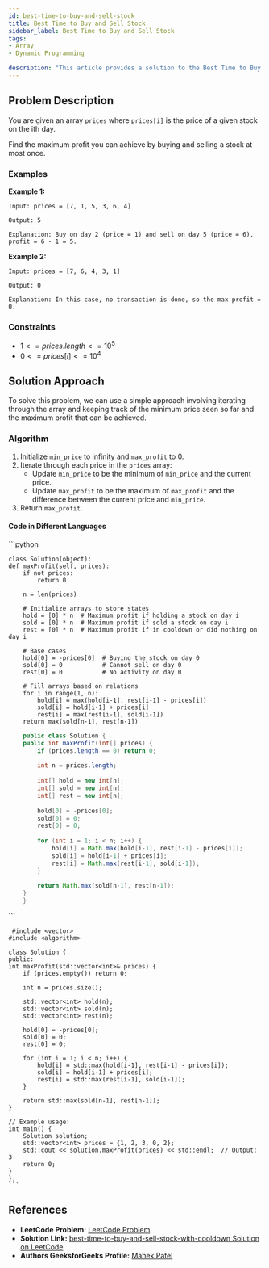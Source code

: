 ```yaml
---
id: best-time-to-buy-and-sell-stock
title: Best Time to Buy and Sell Stock
sidebar_label: Best Time to Buy and Sell Stock
tags:
- Array
- Dynamic Programming

description: "This article provides a solution to the Best Time to Buy and Sell Stock problem, which finds the maximum profit that can be obtained by buying and selling a stock at most once."
---
```


## Problem Description

You are given an array `prices` where `prices[i]` is the price of a given stock on the ith day.

Find the maximum profit you can achieve by buying and selling a stock at most once.

### Examples

**Example 1:**
```
Input: prices = [7, 1, 5, 3, 6, 4]

Output: 5

Explanation: Buy on day 2 (price = 1) and sell on day 5 (price = 6), profit = 6 - 1 = 5.
```
**Example 2:**
```
Input: prices = [7, 6, 4, 3, 1]

Output: 0

Explanation: In this case, no transaction is done, so the max profit = 0.
```

### Constraints

- $1 <= prices.length <= 10^5$
- $0 <= prices[i] <= 10^4$

## Solution Approach

To solve this problem, we can use a simple approach involving iterating through the array and keeping track of the minimum price seen so far and the maximum profit that can be achieved.

### Algorithm

1. Initialize `min_price` to infinity and `max_profit` to 0.
2. Iterate through each price in the `prices` array:
   - Update `min_price` to be the minimum of `min_price` and the current price.
   - Update `max_profit` to be the maximum of `max_profit` and the difference between the current price and `min_price`.
3. Return `max_profit`.



#### Code in Different Languages

<Tabs>
  <TabItem value="Python" label="Python">
  <SolutionAuthor name="@mahek0620"/>
   ```python

    class Solution(object):
    def maxProfit(self, prices):
        if not prices:
            return 0
        
        n = len(prices)
        
        # Initialize arrays to store states
        hold = [0] * n  # Maximum profit if holding a stock on day i
        sold = [0] * n  # Maximum profit if sold a stock on day i
        rest = [0] * n  # Maximum profit if in cooldown or did nothing on day i
        
        # Base cases
        hold[0] = -prices[0]  # Buying the stock on day 0
        sold[0] = 0           # Cannot sell on day 0
        rest[0] = 0           # No activity on day 0
        
        # Fill arrays based on relations
        for i in range(1, n):
            hold[i] = max(hold[i-1], rest[i-1] - prices[i])
            sold[i] = hold[i-1] + prices[i]
            rest[i] = max(rest[i-1], sold[i-1])
        return max(sold[n-1], rest[n-1])
  </TabItem>
  
  <TabItem value="Java" label="Java">
  <SolutionAuthor name="@mahek0620"/>

```java
    public class Solution {
    public int maxProfit(int[] prices) {
        if (prices.length == 0) return 0;
        
        int n = prices.length;
        
        int[] hold = new int[n];
        int[] sold = new int[n];
        int[] rest = new int[n];
        
        hold[0] = -prices[0];
        sold[0] = 0;
        rest[0] = 0;
        
        for (int i = 1; i < n; i++) {
            hold[i] = Math.max(hold[i-1], rest[i-1] - prices[i]);
            sold[i] = hold[i-1] + prices[i];
            rest[i] = Math.max(rest[i-1], sold[i-1]);
        }
        
        return Math.max(sold[n-1], rest[n-1]);
    }
    }


```

  </TabItem>
  <TabItem value="C++" label="C++">
  <SolutionAuthor name="@mahek0620"/>
   ```
     
     #include <vector>
    #include <algorithm>

    class Solution {
    public:
    int maxProfit(std::vector<int>& prices) {
        if (prices.empty()) return 0;
        
        int n = prices.size();
        
        std::vector<int> hold(n);
        std::vector<int> sold(n);
        std::vector<int> rest(n);
        
        hold[0] = -prices[0];
        sold[0] = 0;
        rest[0] = 0;
        
        for (int i = 1; i < n; i++) {
            hold[i] = std::max(hold[i-1], rest[i-1] - prices[i]);
            sold[i] = hold[i-1] + prices[i];
            rest[i] = std::max(rest[i-1], sold[i-1]);
        }
        
        return std::max(sold[n-1], rest[n-1]);
    }

    // Example usage:
    int main() {
        Solution solution;
        std::vector<int> prices = {1, 2, 3, 0, 2};
        std::cout << solution.maxProfit(prices) << std::endl;  // Output: 3
        return 0;
    }
    };
    ```

  </TabItem>
</Tabs>

## References

- **LeetCode Problem:** [LeetCode Problem](https://leetcode.com/problems/best-time-to-buy-and-sell-stock-with-cooldown/)
- **Solution Link:** [best-time-to-buy-and-sell-stock-with-cooldown Solution on LeetCode](https://leetcode.com/problems/best-time-to-buy-and-sell-stock-with-cooldown/solutions/)
- **Authors GeeksforGeeks Profile:** [Mahek Patel](https://leetcode.com/u/mahekrpatel611/)
